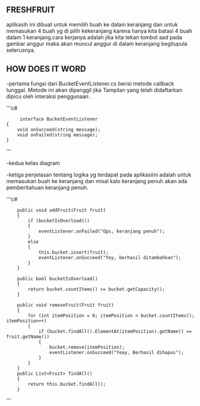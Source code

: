 ﻿## FRESHFRUIT

aplikasih ini dibuat untuk memilih buah ke dalam keranjang dan  untuk memasukan 4 buah yg di pilih kekeranjang karena hanya kita batasi 4 buah dalam 1 keranjang.cara kerjanya adalah jika kita tekan tombol aad pada gambar anggur maka akan muncul anggur di dalam keranjang begitupula seterusnya.

## HOW DOES IT WORD

-pertama fungsi dari BucketEventListener.cs berisi metode callback tunggal. Metode ini akan dipanggil  jika Tampilan yang telah didaftarkan  dipicu oleh interaksi penggunaan .

'''c#

         interface BucketEventListener
    {
        void onSucceed(string message);
        void onFailed(string message);
    }

'''

-kedua kelas diagram 

-ketiga penjelasan tentang logika yg terdapat pada aplikasiini adalah untuk memasukan buah ke keranjang dan misal kalo keranjang penuh akan ada pemberitahuan keranjang penuh.

'''c#

        public void addFruit(Fruit fruit)
        {
            if (bucketIsOverload())
            {
                eventListener.onFailed("Ops, keranjang penuh");
            }
            else
            {
                this.bucket.insert(fruit);
                eventListener.onSucceed("Yey, berhasil ditambahkan");
            }
        }

        public bool bucketIsOverload()
        {
            return bucket.countItems() >= bucket.getCapacity();
        }

        public void removeFruit(Fruit fruit)
        {
            for (int itemPosition = 0; itemPosition < bucket.countItems(); itemPosition++)
            {
                if (bucket.findAll().ElementAt(itemPosition).getName() == fruit.getName())
                {
                    bucket.remove(itemPosition);
                    eventListener.onSucceed("Yeay, Berhasil dihapus");
                }
            }
        }
        public List<Fruit> findAll()
        {
            return this.bucket.findAll();
        }

'''
